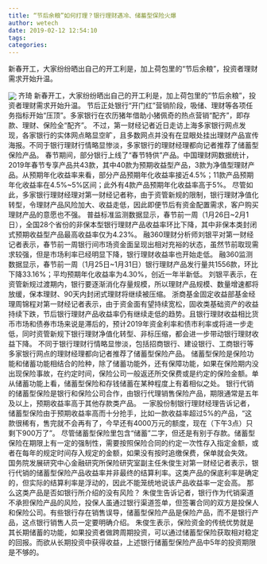 ```yaml
---
title: “节后余粮”如何打理？银行理财遇冷、储蓄型保险火爆
author: wetech
date: 2019-02-12 12:54:10
tags: 
categories: 
---
```

新春开工，大家纷纷晒出自己的开工利是，加上荷包里的“节后余粮”，投资者理财需求开始升温。
<!-- more -->
<img align="center" border="0" src="https://imgcdn.yicai.com/uppics/images/2019/02/0758b885e91a704890432e123e459f40.jpg" />
齐琦
新春开工，大家纷纷晒出自己的开工利是，加上荷包里的“节后余粮”，投资者理财需求开始升温。
节后正处银行“开门红”营销阶段，吸储、理财等各项任务指标开始“压顶”。多家银行在农历猪年借助小猪佩奇的热点营销“配齐”，即存款、理财、保险全“配齐”。
不过，第一财经记者近日走访上海多家银行网点发现，各家银行的实体网点略显空旷，且多数网点并没有在显眼处挂出理财产品宣传海报。不同于银行理财行情略显惨淡，多家银行的理财经理都向记者推荐了储蓄型保险产品。
春节期间，部分银行上线了“春节特供”产品。中国理财网数据统计，2019年春节专享产品共43款，其中40款为预期收益型产品，3款为净值型理财产品。从预期年化收益率来看，部分产品预期年化收益率接近4.5%；11款产品预期年化收益率在4.5%~5%区间；此外有4款产品预期年化收益率高于5%。
尽管如此，多家银行理财经理对第一财经记者称，由于资管新规的限制，银行理财净值化转型，令理财产品风险加大、收益走低，因此即便节后有资金配置需求，客户购买理财产品的意愿也不强。
普益标准监测数据显示，春节前一周（1月26日~2月1日），全国28个省份的非保本型银行理财产品收益率环比下降，其中非保本类封闭式预期收益型产品最高收益率仅为4.23%。
融360理财分析师刘银平对第一财经记者表示，春节前一周银行间市场资金面呈现出相对充裕的状态，虽然节前取现需求较强，但是市场利率已经明显下降，银行理财收益率也开始走低。
融360监测数据显示，春节前一周（1月25日~1月31日）银行理财产品发行量共1556款，环比下降33.16%；平均预期年化收益率为4.30%，创近一年半新低。
刘银平表示，在资管新规过渡期内，银行要逐渐消化存量规模，所以理财产品规模、数量增速都将放缓，保本理财、90天内封闭式理财将继续被压缩。
浙商基金固定收益部基金经理周锦程对第一财经记者表示，由于资金面有望持续宽松，固收类基础资产的收益持续下跌，节后银行理财产品收益率仍有继续走低的趋势。且银行理财收益相比货币市场和债券市场来说是滞后的，预计2019年资金利率和债市利率或将进一步走低，同时资管新规下银行理财净值化转型、非标压缩，都会进一步带动银行理财收益下降。
不同于银行理财行情略显惨淡，包括招商银行、建设银行、工商银行等多家银行网点的理财经理都向记者推荐了储蓄型保险产品。
储蓄型保险是保险功能和储蓄功能相结合的险种，除了储蓄功能外，还有保障功能，如果在保险期内没出现保险事故，在约定时间，保险公司一般返还所交保费或是约定的保险金额。单从储蓄功能上看，储蓄型保险和存钱储蓄在某种程度上有着相似之处。
银行代销的储蓄型保险是银行和保险公司合作，由银行代理销售保险产品，期限通常是五年及以上，预期收益率高于其他存款类产品。
一家股份制银行理财经理告诉记者，储蓄型保险由于预期收益率高而十分抢手，比如一款收益率超过5%的产品，“这款很稀有，售完就不会再有了，今早还有4000万元的额度，现在（下午3点）只剩下900万了”。
尽管储蓄型保险里包含“储蓄”二字，但还是有别于存款。储蓄型保险在期限上有一定的强制性，需要按照保险合同的约定一次性存入指定金额，或者在每年的规定时间存入规定的金额，如果没有按时追缴保费，保单就会失效。
国务院发展研究中心金融研究所保险研究室副主任朱俊生对第一财经记者表示，银行代销的储蓄型保险产品收益率并非最终的结算利率。这类产品的保底利率是确定的，但实际的结算利率是浮动的，因此不能笼统地说该产品收益率一定会高。
那么这类产品是否如银行所介绍的没有风险？
朱俊生告诉记者，银行作为代销渠道不承担保险产品的风险，投保人虽通过银行渠道签单，但签署合同的双方是投保人和保险公司。有些银行存在销售误导，储蓄型保险产品是保险产品，而不是银行产品，这点银行销售人员一定要明确介绍。
朱俊生表示，保险资金的传统优势就是其长期储蓄的功能，如果投资者做跨周期投资，可以通过储蓄型保险获取相对稳定的回报。而欲从长期投资中获得收益，上述银行储蓄型保险产品中5年的投资期限是不够的。
 
 
